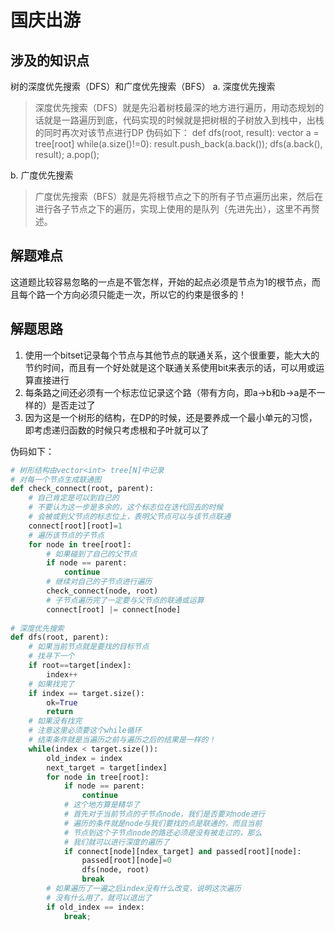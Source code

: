 # 国庆出游

## 涉及的知识点
树的深度优先搜索（DFS）和广度优先搜索（BFS）
a. 深度优先搜索
> 深度优先搜索（DFS）就是先沿着树枝最深的地方进行遍历，用动态规划的话就是一路遍历到底，代码实现的时候就是把树根的子树放入到栈中，出栈的同时再次对该节点进行DP
> 伪码如下：
> def dfs(root, result):
>	vector<int> a = tree[root]
>	while(a.size()!=0):
> 		result.push_back(a.back());
>		dfs(a.back(), result);
> 		a.pop(); 


b. 广度优先搜索
> 广度优先搜索（BFS）就是先将根节点之下的所有子节点遍历出来，然后在进行各子节点之下的遍历，实现上使用的是队列（先进先出），这里不再赘述。

## 解题难点
这道题比较容易忽略的一点是不管怎样，开始的起点必须是节点为1的根节点，而且每个路一个方向必须只能走一次，所以它的约束是很多的！

## 解题思路
1. 使用一个bitset记录每个节点与其他节点的联通关系，这个很重要，能大大的节约时间，而且有一个好处就是这个联通关系使用bit来表示的话，可以用或运算直接进行
2. 每条路之间还必须有一个标志位记录这个路（带有方向，即a->b和b->a是不一样的）是否走过了
3. 因为这是一个树形的结构，在DP的时候，还是要养成一个最小单元的习惯，即考虑递归函数的时候只考虑根和子叶就可以了

伪码如下：
```python
# 树形结构由vector<int> tree[N]中记录
# 对每一个节点生成联通图
def check_connect(root, parent):
	# 自己肯定是可以到自己的
	# 不要认为这一步是多余的，这个标志位在迭代回去的时候
	# 会被或到父节点的标志位上，表明父节点可以与该节点联通
	connect[root][root]=1
	# 遍历该节点的子节点
	for node in tree[root]:
		# 如果碰到了自己的父节点
		if node == parent:
			continue
		# 继续对自己的子节点进行遍历
		check_connect(node, root)
		# 子节点遍历完了一定要与父节点的联通或运算
		connect[root] |= connect[node]
		
# 深度优先搜索
def dfs(root, parent):
	# 如果当前节点就是要找的目标节点
	# 找寻下一个
	if root==target[index]:
		index++
	# 如果找完了
	if index == target.size():
		ok=True
		return
	# 如果没有找完
	# 注意这里必须要这个while循环
	# 结束条件就是当遍历之前与遍历之后的结果是一样的！
	while(index < target.size()):
		old_index = index
		next_target = target[index]
		for node in tree[root]:
			if node == parent:
				continue
			# 这个地方算是精华了
			# 首先对于当前节点的子节点node，我们是否要对node进行
			# 遍历的条件就是node与我们要找的点是联通的，而且当前
			# 节点到这个子节点node的路还必须是没有被走过的，那么
			# 我们就可以进行深度的遍历了
			if connect[node][ndex_target] and passed[root][node]:
				passed[root][node]=0
				dfs(node, root)
				break
		# 如果遍历了一遍之后index没有什么改变，说明这次遍历
		# 没有什么用了，就可以退出了
		if old_index == index:
			break;
```